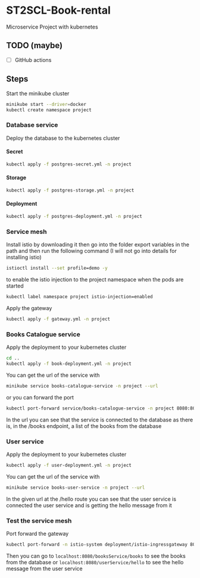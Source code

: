 # ST2SCL-Book-rental

Microservice Project with kubernetes

## TODO (maybe)

- [ ] GitHub actions

## Steps

Start the minikube cluster

```bash
minikube start --driver=docker
kubectl create namespace project
```

### Database service

[//]: # (Build the database image &#40;If on windows, you need change CRLF to LF in the entrypoint.sh file&#41;)

[//]: # ()
[//]: # (```bash)

[//]: # (cd postgres)

[//]: # (docker build -t books-db .)

[//]: # (```)

[//]: # (Or use the image I pushed to docker hub)

[//]: # ()
[//]: # (```bash)

[//]: # (docker pull alex6f/books-db:1)

[//]: # (```)

Deploy the database to the kubernetes cluster

#### Secret

```bash
kubectl apply -f postgres-secret.yml -n project
```

#### Storage

```bash
kubectl apply -f postgres-storage.yml -n project
```

#### Deployment

```bash
kubectl apply -f postgres-deployment.yml -n project
```

### Service mesh

Install istio by downloading it then go into the folder export variables in the path and then run the following command (I will not go into details for installing istio)

```bash
istioctl install --set profile=demo -y
```

to enable the istio injection to the project namespace when the pods are started

```bash
kubectl label namespace project istio-injection=enabled
```

Apply the gateway

```bash
kubectl apply -f gateway.yml -n project
```

### Books Catalogue service

[//]: # (Build the project)

[//]: # ()
[//]: # (```bash)

[//]: # (cd booksCatalogue)

[//]: # (./gradlew build)

[//]: # (```)

[//]: # ()
[//]: # (Build the docker image)

[//]: # ()
[//]: # (```bash)

[//]: # (docker build -t books-catalogue .)

[//]: # (```)

[//]: # ()
[//]: # (You can use this image or the one I pushed to docker hub)

[//]: # ()
[//]: # (```bash)

[//]: # (docker pull alex6f/books-catalogue:1)

[//]: # (```)

Apply the deployment to your kubernetes cluster

```bash
cd ..
kubectl apply -f book-deployment.yml -n project
```

You can get the url of the service with

```bash
minikube service books-catalogue-service -n project --url
```

or you can forward the port

```bash
kubectl port-forward service/books-catalogue-service -n project 8080:8080
```

In the url you can see that the service is connected to the database as there is, in the /books endpoint, a list of the books from the database

### User service

[//]: # (Build the project)

[//]: # ()
[//]: # (```bash)

[//]: # (cd userService)

[//]: # (./gradlew build)

[//]: # (```)

[//]: # ()
[//]: # (Build the docker image)

[//]: # ()
[//]: # (```bash)

[//]: # (docker build -t books-user .)

[//]: # (```)

[//]: # ()
[//]: # (You can use this image or the one I pushed to docker hub)

[//]: # ()
[//]: # (```bash)

[//]: # (docker pull alex6f/books-user:1)

[//]: # (```)

Apply the deployment to your kubernetes cluster

```bash
kubectl apply -f user-deployment.yml -n project
```

You can get the url of the service with

```bash
minikube service books-user-service -n project --url
```

In the given url at the /hello route you can see that the user service is connected the user service and is getting the hello message from it

### Test the service mesh

Port forward the gateway

```bash
kubectl port-forward -n istio-system deployment/istio-ingressgateway 8080:8080
```

Then you can go to `localhost:8080/booksService/books` to see the books from the database or `localhost:8080/userService/hello` to see the hello message from the user service
